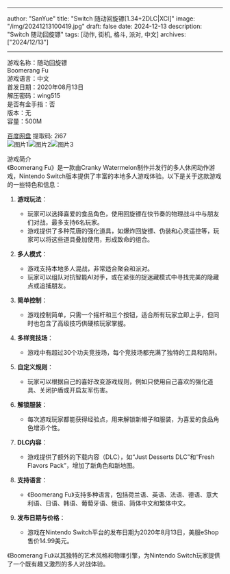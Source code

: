 
---
author: "SanYue"
title: "Switch 随动回旋镖[1.34+2DLC|XCI]"
image: "/img/20241213100419.jpg"
draft: false
date: 2024-12-13
description: "Switch 随动回旋镖"
tags: [动作, 街机, 格斗, 派对, 中文]
archives: ["2024/12/13"]

---

游戏名称：随动回旋镖   
Boomerang Fu    
游戏语言：中文  
首发日期：2020年08月13日  
解压密码：wing515  
是否有金手指：否  
版本：无   
容量：500M

[百度网盘](https://pan.baidu.com/s/11mHBXt0OkmUPBuhoCuXdew) 提取码: 2i67  
![图片1](/img/34a75a.jpg)![图片2](/img/df3105.jpg)![图片3](/img/07c76a.jpg)  

游戏简介  
《Boomerang Fu》是一款由Cranky Watermelon制作并发行的多人休闲动作游戏，Nintendo Switch版本提供了丰富的本地多人游戏体验。以下是关于这款游戏的一些特色和信息：

1. **游戏玩法**：
   - 玩家可以选择喜爱的食品角色，使用回旋镖在快节奏的物理战斗中与朋友们对战，最多支持6名玩家。
   - 游戏提供了多种荒唐的强化道具，如爆炸回旋镖、伪装和心灵遥控等，玩家可以将这些道具叠加使用，形成致命的组合。

2. **多人模式**：
   - 游戏支持本地多人混战，非常适合聚会和派对。
   - 玩家可以组队对抗智能AI对手，或在紧张的捉迷藏模式中寻找完美的隐藏点或追捕朋友。

3. **简单控制**：
   - 游戏控制简单，只需一个摇杆和三个按钮，适合所有玩家立即上手，但同时也包含了高级技巧供硬核玩家掌握。

4. **多样竞技场**：
   - 游戏中有超过30个功夫竞技场，每个竞技场都充满了独特的工具和陷阱。

5. **自定义规则**：
   - 玩家可以根据自己的喜好改变游戏规则，例如只使用自己喜欢的强化道具、关闭护盾或开启友军伤害。

6. **解锁服装**：
   - 每次游戏玩家都能获得经验点，用来解锁新帽子和服装，为喜爱的食品角色增添个性。

7. **DLC内容**：
   - 游戏提供了额外的下载内容（DLC），如“Just Desserts DLC”和“Fresh Flavors Pack”，增加了新角色和新地图。

8. **支持语言**：
   - 《Boomerang Fu》支持多种语言，包括荷兰语、英语、法语、德语、意大利语、日语、韩语、葡萄牙语、俄语、简体中文和繁体中文。

9. **发布日期与价格**：
   - 游戏在Nintendo Switch平台的发布日期为2020年8月13日，美服eShop售价14.99美元。

《Boomerang Fu》以其独特的艺术风格和物理引擎，为Nintendo Switch玩家提供了一个既有趣又激烈的多人对战体验。
